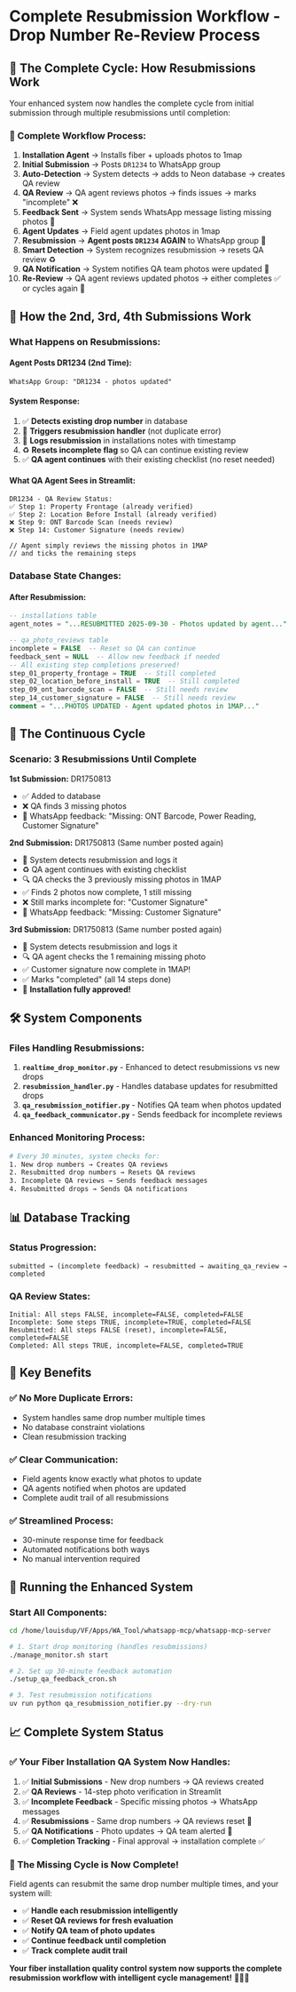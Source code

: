 # Complete Resubmission Workflow - Drop Number Re-Review Process

## 🔄 **The Complete Cycle: How Resubmissions Work**

Your enhanced system now handles the complete cycle from initial submission through multiple resubmissions until completion:

### **🎯 Complete Workflow Process:**

1. **Installation Agent** → Installs fiber + uploads photos to 1map
2. **Initial Submission** → Posts `DR1234` to WhatsApp group 
3. **Auto-Detection** → System detects → adds to Neon database → creates QA review
4. **QA Review** → QA agent reviews photos → finds issues → marks "incomplete" ❌
5. **Feedback Sent** → System sends WhatsApp message listing missing photos 📱
6. **Agent Updates** → Field agent updates photos in 1map
7. **Resubmission** → **Agent posts `DR1234` AGAIN** to WhatsApp group 🔄
8. **Smart Detection** → System recognizes resubmission → resets QA review ♻️
9. **QA Notification** → System notifies QA team photos were updated 📸
10. **Re-Review** → QA agent reviews updated photos → either completes ✅ or cycles again 🔄

## 🚀 **How the 2nd, 3rd, 4th Submissions Work**

### **What Happens on Resubmissions:**

#### **Agent Posts DR1234 (2nd Time):**
```
WhatsApp Group: "DR1234 - photos updated"
```

#### **System Response:**
1. ✅ **Detects existing drop number** in database
2. 🔄 **Triggers resubmission handler** (not duplicate error)
3. 📝 **Logs resubmission** in installations notes with timestamp
4. ♻️ **Resets incomplete flag** so QA can continue existing review
5. ✅ **QA agent continues** with their existing checklist (no reset needed)

#### **What QA Agent Sees in Streamlit:**
```
DR1234 - QA Review Status:
✅ Step 1: Property Frontage (already verified)
✅ Step 2: Location Before Install (already verified)  
❌ Step 9: ONT Barcode Scan (needs review)
❌ Step 14: Customer Signature (needs review)

// Agent simply reviews the missing photos in 1MAP
// and ticks the remaining steps
```

### **Database State Changes:**

#### **After Resubmission:**
```sql
-- installations table
agent_notes = "...RESUBMITTED 2025-09-30 - Photos updated by agent..."

-- qa_photo_reviews table  
incomplete = FALSE  -- Reset so QA can continue
feedback_sent = NULL  -- Allow new feedback if needed
-- All existing step completions preserved!
step_01_property_frontage = TRUE  -- Still completed
step_02_location_before_install = TRUE  -- Still completed
step_09_ont_barcode_scan = FALSE  -- Still needs review
step_14_customer_signature = FALSE  -- Still needs review
comment = "...PHOTOS UPDATED - Agent updated photos in 1MAP..."
```

## 🔄 **The Continuous Cycle**

### **Scenario: 3 Resubmissions Until Complete**

**1st Submission:** DR1750813
- ✅ Added to database
- ❌ QA finds 3 missing photos
- 📱 WhatsApp feedback: "Missing: ONT Barcode, Power Reading, Customer Signature"

**2nd Submission:** DR1750813 (Same number posted again)
- 🔄 System detects resubmission and logs it
- ♻️ QA agent continues with existing checklist
- 🔍 QA checks the 3 previously missing photos in 1MAP
- ✅ Finds 2 photos now complete, 1 still missing
- ❌ Still marks incomplete for: "Customer Signature"
- 📱 WhatsApp feedback: "Missing: Customer Signature"

**3rd Submission:** DR1750813 (Same number posted again)
- 🔄 System detects resubmission and logs it
- 🔍 QA agent checks the 1 remaining missing photo
- ✅ Customer signature now complete in 1MAP!
- ✅ Marks "completed" (all 14 steps done)
- 🎉 **Installation fully approved!**

## 🛠️ **System Components**

### **Files Handling Resubmissions:**

1. **`realtime_drop_monitor.py`** - Enhanced to detect resubmissions vs new drops
2. **`resubmission_handler.py`** - Handles database updates for resubmitted drops
3. **`qa_resubmission_notifier.py`** - Notifies QA team when photos updated
4. **`qa_feedback_communicator.py`** - Sends feedback for incomplete reviews

### **Enhanced Monitoring Process:**

```bash
# Every 30 minutes, system checks for:
1. New drop numbers → Creates QA reviews
2. Resubmitted drop numbers → Resets QA reviews  
3. Incomplete QA reviews → Sends feedback messages
4. Resubmitted drops → Sends QA notifications
```

## 📊 **Database Tracking**

### **Status Progression:**
```
submitted → (incomplete feedback) → resubmitted → awaiting_qa_review → completed
```

### **QA Review States:**
```
Initial: All steps FALSE, incomplete=FALSE, completed=FALSE
Incomplete: Some steps TRUE, incomplete=TRUE, completed=FALSE  
Resubmitted: All steps FALSE (reset), incomplete=FALSE, completed=FALSE
Completed: All steps TRUE, incomplete=FALSE, completed=TRUE
```

## 🎯 **Key Benefits**

### **✅ No More Duplicate Errors:**
- System handles same drop number multiple times
- No database constraint violations
- Clean resubmission tracking

### **✅ Clear Communication:**
- Field agents know exactly what photos to update
- QA agents notified when photos are updated
- Complete audit trail of all resubmissions

### **✅ Streamlined Process:**
- 30-minute response time for feedback
- Automated notifications both ways
- No manual intervention required

## 🔧 **Running the Enhanced System**

### **Start All Components:**
```bash
cd /home/louisdup/VF/Apps/WA_Tool/whatsapp-mcp/whatsapp-mcp-server

# 1. Start drop monitoring (handles resubmissions)
./manage_monitor.sh start

# 2. Set up 30-minute feedback automation
./setup_qa_feedback_cron.sh

# 3. Test resubmission notifications
uv run python qa_resubmission_notifier.py --dry-run
```

## 📈 **Complete System Status**

### **✅ Your Fiber Installation QA System Now Handles:**

1. ✅ **Initial Submissions** - New drop numbers → QA reviews created
2. ✅ **QA Reviews** - 14-step photo verification in Streamlit
3. ✅ **Incomplete Feedback** - Specific missing photos → WhatsApp messages
4. ✅ **Resubmissions** - Same drop numbers → QA reviews reset 🔄
5. ✅ **QA Notifications** - Photo updates → QA team alerted 📸
6. ✅ **Completion Tracking** - Final approval → installation complete ✅

### **🔄 The Missing Cycle is Now Complete!**

Field agents can resubmit the same drop number multiple times, and your system will:
- ✅ **Handle each resubmission intelligently**
- ✅ **Reset QA reviews for fresh evaluation** 
- ✅ **Notify QA team of photo updates**
- ✅ **Continue feedback until completion**
- ✅ **Track complete audit trail**

**Your fiber installation quality control system now supports the complete resubmission workflow with intelligent cycle management!** 🚀🔄✅